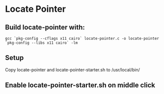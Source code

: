 # Locate Pointer

## Build locate-pointer with:
```
gcc `pkg-config --cflags x11 cairo` locate-pointer.c -o locate-pointer `pkg-config --libs x11 cairo` -lm
```

## Setup
Copy locate-pointer and locate-pointer-starter.sh to /usr/local/bin/

## Enable locate-pointer-starter.sh on middle click
